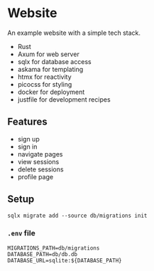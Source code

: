 # Website

An example website with a simple tech stack.

- Rust
- Axum for web server
- sqlx for database access
- askama for templating
- htmx for reactivity
- picocss for styling
- docker for deployment
- justfile for development recipes

## Features

- sign up
- sign in
- navigate pages
- view sessions
- delete sessions
- profile page

## Setup

```shell
sqlx migrate add --source db/migrations init
```

### `.env` file

```shell
MIGRATIONS_PATH=db/migrations
DATABASE_PATH=db/db.db
DATABASE_URL=sqlite:${DATABASE_PATH}
```
